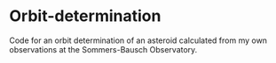 # Orbit-determination
Code for an orbit determination of an asteroid calculated from my own observations at the Sommers-Bausch Observatory.
